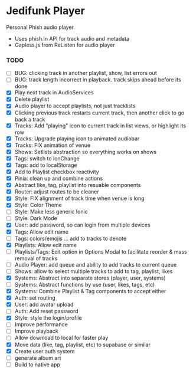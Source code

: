 # Jedifunk Player

Personal Phish audio player.
- Uses phish.in API for track audio and metadata
- Gapless.js from ReListen for audio player

### TODO
- [ ] BUG: clicking track in another playlist, show, list errors out
- [ ] BUG: track length incorrect in playback. track skips ahead before its done
- [x] Play next track in AudioServices
- [x] Delete playlist
- [x] Audio player to accept playlists, not just tracklists
- [x] Clicking previous track restarts current track, then another click to go back a track
- [x] Tracks: Add "playing" icon to current track in list views, or highlight its row
- [x] Tracks: Upgrade playing icon to animated audiobar
- [x] Tracks: FIX animation of venue
- [x] Shows: Setlists abstraction so everything works on shows
- [x] Tags: switch to ionChange
- [x] Tags: add to localStorage
- [x] Add to Playlist checkbox reactivity
- [x] Pinia: clean up and combine actions
- [x] Abstract like, tag, playlist into resuable components
- [x] Router: adjust routes to be cleaner
- [x] Style: FIX alignment of track time when venue is long
- [x] Style: Color Theme
- [ ] Style: Make less generic Ionic
- [ ] Style: Dark Mode
- [x] User: add password, so can login from multiple devices
- [x] Tags: Allow edit name
- [ ] Tags: colors/emojis ... add to tracks to denote
- [x] Playlists: Allow edit name
- [ ] Playlists/Tags: Edit option in Options Modal to facilitate reorder & mass removal of tracks
- [ ] Audio Player: add queue and ability to add tracks to current queue
- [ ] Shows: allow to select multiple tracks to add to tag, playlist, likes
- [x] Systems: Abstract into separate stores (player, user, systems)
- [ ] Systems: Abstract functions by use (user, likes, tags, etc)
- [x] Systems: Combine Playlist & Tag components to accept either
- [x] Auth: set routing
- [x] User: add avatar upload
- [ ] Auth: Add reset password
- [x] Style: style the login/profile
- [ ] Improve performance
- [ ] Improve playback
- [ ] Allow download to local for faster play
- [x] Move data (like, tag, playlist, etc) to supabase or similar
- [x] Create user auth system
- [ ] generate album art
- [ ] Build to native app
